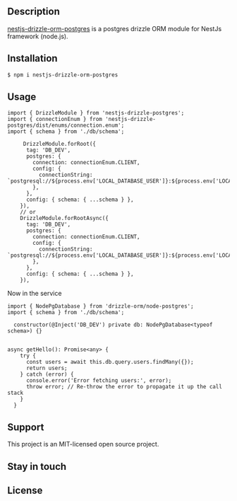## Description

[nestjs-drizzle-orm-postgres](https://github.com/gaiyadev/nestjs-drizzleOrm-postgres) is a postgres drizzle ORM module for NestJs framework (node.js).

## Installation

```bash
$ npm i nestjs-drizzle-orm-postgres
```

## Usage

```code
import { DrizzleModule } from 'nestjs-drizzle-postgres';
import { connectionEnum } from 'nestjs-drizzle-postgres/dist/enums/connection.enum';
import { schema } from './db/schema';

     DrizzleModule.forRoot({
      tag: 'DB_DEV',
      postgres: {
        connection: connectionEnum.CLIENT,
        config: {
          connectionString: `postgresql://${process.env['LOCAL_DATABASE_USER']}:${process.env['LOCAL_DATABASE_PASSWORD']}@localhost:5432/drizzle_orm`,
        },
      },
      config: { schema: { ...schema } },
    }),
    // or
    DrizzleModule.forRootAsync({
      tag: 'DB_DEV',
      postgres: {
        connection: connectionEnum.CLIENT,
        config: {
          connectionString: `postgresql://${process.env['LOCAL_DATABASE_USER']}:${process.env['LOCAL_DATABASE_PASSWORD']}@localhost:5432/drizzle_orm`,
        },
      },
      config: { schema: { ...schema } },
    }),
```

Now in the service

```code
import { NodePgDatabase } from 'drizzle-orm/node-postgres';
import { schema } from './db/schema';

  constructor(@Inject('DB_DEV') private db: NodePgDatabase<typeof schema>) {}


async getHello(): Promise<any> {
    try {
      const users = await this.db.query.users.findMany({});
      return users;
    } catch (error) {
      console.error('Error fetching users:', error);
      throw error; // Re-throw the error to propagate it up the call stack
    }
  }
```
## Support

This project is an MIT-licensed open source project.

## Stay in touch


## License


